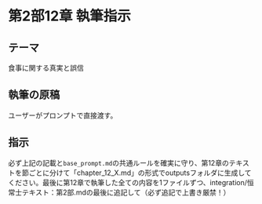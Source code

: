 # 第2部12章 執筆指示

## テーマ
食事に関する真実と誤信

## 執筆の原稿
ユーザーがプロンプトで直接渡す。

## 指示
必ず上記の記載と`base_prompt.md`の共通ルールを確実に守り、第12章のテキストを節ごとに分けて「chapter_12_X.md」の形式でoutputsフォルダに生成してください。最後に第12章で執筆した全ての内容を1ファイルずつ、integration/恒常士テキスト：第2部.mdの最後に追記して（必ず追記で上書き厳禁！）